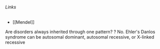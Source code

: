 ###### Links
- [[Mendel]]

Are disorders always inherited through one pattern?
?
No. Ehler's Danlos syndrome can be autosomal dominant, autosomal recessive, or X-linked recessive